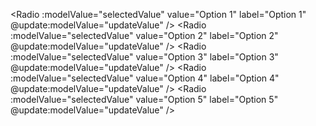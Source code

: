   <!-- Radio buttons with multiple options -->
  <Radio
    :modelValue="selectedValue"
    value="Option 1"
    label="Option 1"
    @update:modelValue="updateValue"
  />
  <Radio
    :modelValue="selectedValue"
    value="Option 2"
    label="Option 2"
    @update:modelValue="updateValue"
  />
  <Radio
    :modelValue="selectedValue"
    value="Option 3"
    label="Option 3"
    @update:modelValue="updateValue"
  />
    <Radio
    :modelValue="selectedValue"
    value="Option 4"
    label="Option 4"
    @update:modelValue="updateValue"
  />
    <Radio
    :modelValue="selectedValue"
    value="Option 5"
    label="Option 5"
    @update:modelValue="updateValue"
  />

<script setup lang="ts">
import { ref } from 'vue';

const selectedValue = ref<string | null>(null);

const updateValue = (newValue: string) => {
  selectedValue.value = newValue;

  console.log(selectedValue.value)
};
</script>
